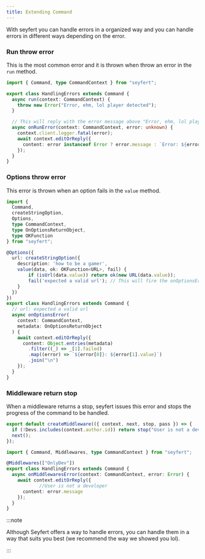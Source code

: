 ```yaml
---
title: Extending Command
---
```


With seyfert you can handle errors in a organized way and you can handle errors in different ways depending on the error.

### Run throw error

This is the most common error and it is thrown when throw an error in the `run` method.

```ts {5}
import { Command, type CommandContext } from "seyfert";

export class HandlingErrors extends Command {
  async run(context: CommandContext) {
    throw new Error("Error, ehm, lol player detected");
  }

  // This will reply with the error message above "Error, ehm, lol player detected"
  async onRunError(context: CommandContext, error: unknown) {
    context.client.logger.fatal(error);
    await context.editOrReply({
      content: error instanceof Error ? error.message : `Error: ${error}`
    });
  }
}

```	

### Options throw error

This error is thrown when an option fails in the `value` method.

```ts {15}
import {
  Command,
  createStringOption,
  Options,
  type CommandContext,
  type OnOptionsReturnObject,
  type OKFunction
} from "seyfert";

@Options({
  url: createStringOption({
    description: 'how to be a gamer',
    value(data, ok: OKFunction<URL>, fail) {
        if (isUrl(data.value)) return ok(new URL(data.value));
        fail('expected a valid url'); // This will fire the onOptionsError method
    }
  })
})
export class HandlingErrors extends Command {
  // url: expected a valid url
  async onOptionsError(
    context: CommandContext,
    metadata: OnOptionsReturnObject
  ) {
    await context.editOrReply({
      content: Object.entries(metadata)
        .filter((_) => _[1].failed)
        .map((error) => `${error[0]}: ${error[1].value}`)
        .join("\n")
    });
  }
}

```

### Middleware return stop

When a middleware returns a stop, seyfert issues this error and stops the progress of the command to be handled.

```ts {2}
export default createMiddleware(({ context, next, stop, pass }) => {
  if (!Devs.includes(context.author.id)) return stop("User is not a developer");
  next();
});
```

```ts 
import { Command, Middlewares, type CommandContext } from "seyfert";

@Middlewares(["OnlyDev"])
export class HandlingErrors extends Command {
  async onMiddlewaresError(context: CommandContext, error: Error) {
    await context.editOrReply({
			//User is not a developer
      content: error.message
    });
  }
}

```

:::note

Although Seyfert offers a way to handle errors, you can handle them in a way that suits you best (we recommend the way we showed you lol).

:::